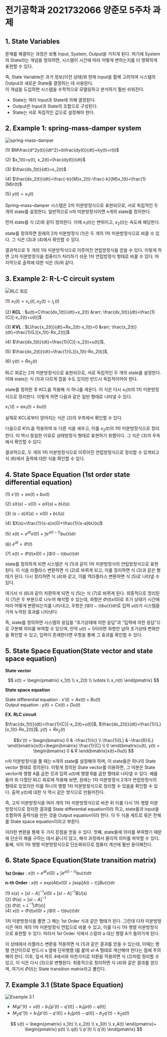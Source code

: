 # 전기공학과 2021732066 양준모 5주차 과제  
## 1. State Variables  
문제를 해결하는 과정은 보통 Input, System, Output을 거치게 된다. 여기에 System의 State라는 개념을 정의하면, 시스템이 시간에 따라 어떻게 변하는지를 더 명확하게 표현할 수 있다.  
  
즉, State Variable은 과거 정보(이전 상태)와 현재 Input을 함께 고려하여 시스템의 Output과 새로운 State를 결정하는 데 사용된다.  
이 개념을 도입하면 시스템을 수학적으로 모델링하고 분석하기 훨씬 쉬워진다.  
- State는 여러 Input과 State에 의해 결정된다.  
- Output은 Input과 State의 조합으로 구성된다.  
- State는 서로 독립적인 값으로 설정해야 한다.  
  

## 2. Example 1: spring-mass-damper system  
![spring-mass-damper](https://drive.google.com/uc?id=1eBS-bpgIs0NFTZRPJ4jeGwl1ImEhJLjy)  
  
(1) $M\frac{d^2y(t)}{dt^2}+b\frac{dy(t)}{dt}+ky(t)=r(t)$  
  
(2) $x_1(t)=y(t), x_2(t)=\frac{dy(t)}{dt}$
  
(3) $\frac{dx_1(t)}{dt}=x_2(t)$  
  
(4) $\frac{dx_2(t)}{dt}=\frac{-b}{M}x_2(t)-\frac{-k}{M}x_1(t)+\frac{1}{M}r(t)$ 
  
(5) $y(t)=x_1(t)$  
  
Spring–mass–damper 시스템은 2차 미분방정식으로 표현되므로, 서로 독립적인 두 개의 state를 설정한다. 일반적으로 n차 미분방정식이면 n개의 state를 정의한다.  

먼저 state를 식 (2)와 같이 정의한다. 이때 $x_1(t)$는 변위이고, $x_2(t)$는 속도에 해당한다.  

state를 정의하면 원래의 2차 미분방정식 (1)은 두 개의 1차 미분방정식으로 바꿀 수 있다. 그 식은 (3)과 (4)에서 확인할 수 있다.  

결과적으로 두 개의 1차 미분방적식으로 이루어진 연립방정식을 얻을 수 있다. 이렇게 하면 고차 미분방정식을 컴퓨터가 처리하기 쉬운 1차 연립방정식 형태로 바꿀 수 있다. 마지막으로 출력에 대한 식은 (5)와 같다.  
  
## 3. Example 2: R-L-C circuit system  
![RLC 회로](https://drive.google.com/uc?id=1O8A6dEUWiXf7Kmyx3uaxxJDDp5iMdhEV)  
  
(1) $x_1(t)=v_c(t), x_2(t)=i_L(t)$  
  
(2) **KCL** : $u(t)=C\frac{dx_1(t)}{dt}+x_2(t) &rarr; \frac{dx_1(t)}{dt}=\frac{1}{C}[-x_2(t)+u(t)]$  
  
(3) **KVL** : $L\frac{x_2(t)}{dt}+Rx_2(t)-x_1(t)=0 &rarr; \frac{x_2(t)}{dt}=\frac{1}{L}[x_1(t)-Rx_2(t)]$  
  
(4) $\frac{dx_1(t)}{dt}=\frac{1}{C}[-x_2(t)+u(t)]$,  
  
(5) $\frac{dx_2(t)}{dt}=\frac{1}{L}[x_1(t)-Rx_2(t)]$,  
  
(6) $y(t)=Rx_2(t)$  
  
RLC 회로는 2차 미분방정식으로 표현되므로, 서로 독립적인 두 개의 state를 설정한다. 이때 state는 식 (1)과 다르게 잡을 수도 있지만 반드시 독립적이어야 한다.  

state를 정의한 후 KCL을 적용해 식 하나를 세운다. 이 식은 다시 $x_1(t)$의 1차 미분방정식으로 정리한다. 이렇게 하면 다음과 같은 일반 형태로 나타낼 수 있다.  

$x_1'(t)=ax_1(t)+bu(t)$  

실제로 KCL로부터 얻어지는 식은 (2)의 우측에서 확인할 수 있다.  

다음으로 KVL을 적용하여 또 다른 식을 세우고, 이를 $x_2(t)$의 1차 미분방정식으로 정리한다. 이 역시 동일한 이유로 상태방정식 형태로 표현하기 위함이다. 그 식은 (3)의 우측에서 확인할 수 있다.  

결과적으로, 두 개의 1차 미분방정식으로 이루어진 연립방정식으로 정리할 수 있게되고 식 (6)에서 출력에 대한 식을 확인할 수 있다.  
  
## 4. State Space Equation (1st order state differential equation)  
(1) $x'(t)=ax(t)+bu(t)$  
  
(2) $sX(s)-x(0)=aX(s)+bU(s)$  
  
(3) $(s-a)X(s)=x(0)+bU(s)$  
  
(4) $X(s)=\frac{1}{s-a}x(0)+\frac{1}{s-a}bU(s)$  
  
(5) $x(t)=e^{at}x(0)$ + $\int\mathrm{e}^{a(t-\tau)}bu(\tau)\mathrm{d}\tau$  
  
(6) $e^{at}=\Phi(t)$  
  
(7) $x(t)=\Phi(t)x(0)$ + $\int\mathrm\Phi(t-\tau)bu(\tau)\mathrm{d}\tau$  
  
state를 정의하게 되면 시스템은 식 (1)과 같이 1차 미분방정식의 연립방정식으로 표현된다. 이 식을 라플라스 변환하면 식 (2)로 바뀌게 되고, 이를 정리하면 식 (3)과 같은 형태가 된다. 다시 정리하면 식 (4)와 같고, 이를 역라플라스 변환하면 식 (5)로 나타낼 수 있다.  
  
여기서 식 (6)과 같이 치환하게 되면 식 (5)는 식 (7)로 바뀌게 된다. 최종적으로 정리된 식 (7)은 두 부분으로 나누어 해석할 수 있는데, 좌항은 $\Phi(t)x(0)$로 초기 상태가 시간에 따라 어떻게 변환되는지를 나타내고, 우항은 $\int\mathrm\Phi(t-\tau)bu(\tau)\mathrm{d}\tau$로 입력 $u(t)$가 시스템을 거쳐 누적된 효과를 나타낸다.  
  
즉, state를 정의하면 시스템의 응답을 “초기상태에 의한 응답”과 “입력에 의한 응답”으로 구분해 의미를 부여할 수 있으며, 만약 $u(t)=0$이라면 좌항만 남아 초기상태 변화만을 확인할 수 있고, 입력이 존재한다면 우항을 통해 그 효과를 확인할 수 있다.  
  
## 5. State Space Equation(State vector and state space equation)  
**State vector**  

$$
x(t) = \begin{pmatrix}
x_1(t) \\
x_2(t) \\
\vdots \\
x_n(t)
\end{pmatrix}
$$  
  
  
**State space equation**  

State differential equation : $x'(t)=Ax(t)+Bu(t)$  
Output equation : $y(t)=Cx(t)+Du(t)$  
  
  
**EX. RLC circuit**  

$\frac{dx_1(t)}{dt}=\frac{1}{C}[-x_2(t)+u(t)]$, $\frac{dx_2(t)}{dt}=\frac{1}{L}[x_1(t)-Rx_2(t)]$, $y(t)=Rx_2(t)$  
  
  
$$x'(t) = \begin{bmatrix}
0 & -\frac{1}{c} \\
\frac{1}{L} & -\frac{R}{L}
\end{bmatrix}x(t)+\begin{bmatrix}
\frac{1}{C} \\
0
\end{bmatrix}u(t), y(t) = \begin{bmatrix}
0 & R
\end{bmatrix}x(t)+0u(t)
$$  
  
n차 미분방정식을 풀 때는 n개의 state를 설정해야 하며, 이 state들은 하나의 State vector 형태로 정의된다. 이렇게 정의된 State vector를 이용하면, 그 미분은 State vector에 행렬 A를 곱한 것과 입력 u(t)에 행렬 B를 곱한 형태로 나타낼 수 있다. 예를 들어 위 다뤘던 RLC 회로에 적용해 보면, 원래는 1차 미분방정식 2개가 연립방정식의 형태로 있었지만 이를 하나의 행렬 1차 미분방정식으로 정리할 수 있음을 확인할 수 있다. 출력 y(t)에 대한 식 역시 같은 방식으로 만들어진다.  

즉, 고차 미분방정식을 여러 개의 1차 미분방정식으로 바꾼 뒤 이를 다시 1차 행렬 미분방정식으로 정리한 결과를 State differential equation이라 하고, state들과 input을 조합하여 출력식을 만든 것을 Output equation이라 한다. 이 두 식을 세트로 묶은 전체를 State space equation이라고 부른다.  

이러한 변환을 통해 두 가지 장점을 얻을 수 있다. 첫째, state들에 의미를 부여했기 때문에 단순히 해를 구하는 데서 끝나지 않고, 해석 과정에서 물리적 의미를 파악할 수 있다. 둘째, 식이 1차 행렬 미분방정식으로 단순화되므로 컴퓨터 계산에 훨씬 용이해진다.

## 6. State Space Equation(State transition matrix)  

**1st Order** : $x(t)=e^{at}x(0)$ + $\int\mathrm{e}^{a(t-\tau)}bu(\tau)\mathrm{d}\tau$  
  
**n-th Order** : $x(t)=exp(At)x(0)$ + $\int\mathrm{exp[A(t-\tau)]}Bu(\tau)\mathrm{d}\tau$  
  
(1) $x(s)=[sI-A]^{-1}x(0)+[sI-A]^{-1}BU(s)$  
(2) $\Phi(s)=[sI-A]^{-1}$  
(3) $\Phi(t)=L^{-1}[\Phi(s)]$  
(4) $x(t)=\Phi(t)x(0)$ + $\int\mathrm{\Phi(t-\tau)}bu(\tau)\mathrm{d}\tau$  
  
1차 미분방정식을 풀면 그 해는 1st Order 식과 같은 형태가 된다. 그런데 다차 미분방정식은 여러 개의 1차 미분방정식 연립으로 바꿀 수 있고, 이를 다시 1차 행렬 미분방정식으로 표현할 수 있다. 따라서 1st Order 식에서 스칼라 a 대신 행렬 A가 들어가게 된다.  

이 상태에서 라플라스 변환을 적용하면 식 (1)과 같은 결과를 얻을 수 있는데, 이때는 행렬 연산이므로 반드시 s 옆에 단위행렬 I를 붙여 sI-A 형태로 계산해야 한다는 점에 주의해야 한다. 이후, 앞서 파트 4에서와 마찬가지로 치환을 적용하면 식 (2)처럼 정리할 수 있고, 이 식은 다시 (3)으로 변형된다. 최종적으로 정리하면 식 (4)와 같은 결과를 얻으며, 여기서 $\Phi(t)$는 State transition matrix라고 불린다.

## 7. Example 3.1 (State Space Equation)  
![Example 3.1](https://drive.google.com/uc?id=1-1xZqy9gUNjA2rVSfLWKgOLvhRLmiNGx)  
  
- $M_{1}p''(t)=u(t)-b_{1}[p'(t)-q'(t)]-k_{1}[p(t)-q(t)]$
- $M_{2}q''(t)=b_{1}[p'(t)-q'(t)]+k_{1}[p(t)-q(t)]-b_{2}q'(t)-k_{2}q(t)$  
  
  
$$
x(t) = \begin{pmatrix}
x_1(t) \\
x_2(t) \\
x_3(t) \\
x_4(t)
\end{pmatrix}+
\begin{pmatrix}
p(t) \\
q(t) \\
p'(t) \\
q'(t)
\end{pmatrix}
$$






